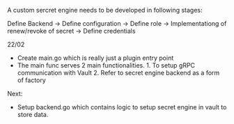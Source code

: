 A custom sercret engine needs to be developed in following stages:

Define Backend -> Define configuration -> Define role -> Implementationg of renew/revoke of secret -> Define credentials


22/02
* Create main.go which is really just a plugin entry point
* The main func serves 2 main functionalities. 1. To setup gRPC communication with Vault 2. Refer to secret engine backend as a form of factory

Next:

* Setup backend.go which contains logic to setup secret engine in vault to store data. 
